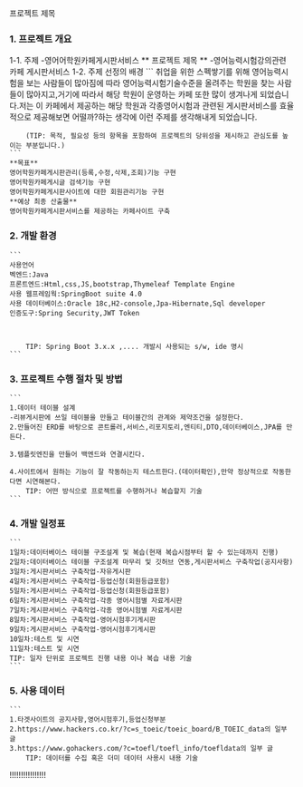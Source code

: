 프로젝트 제목

### 1. 프로젝트 개요

1-1. 주제
	-영어어학원카페게시판서비스
    ** 프로젝트 제목 **
	-영어능력시험강의관련 카페 게시판서비스
1-2. 주제 선정의 배경
    ```
	취업을 위한 스펙쌓기를 위해 영어능력시험을 보는 사람들이 많아짐에 따라 영어능력시험기술수준을 올려주는 학원을 찾는 사람들이 	많아지고,거기에 따라서 해당 학원이 운영하는 카페 또한 많이 생겨나게 되었습니다.저는 이 카페에서 제공하는 해당 학원과 	각종영어시험과 관련된 게시판서비스를 효율적으로 제공해보면 어떨까?하는 생각에 이런 주제를 생각해내게 되었습니다.
	
        (TIP: 목적, 필요성 등의 항목을 포함하여 프로젝트의 당위성을 제시하고 관심도를 높이는 부분입니다.)
    ```
    **목표**
	영어학원카페게시판관리(등록,수정,삭제,조회)기능 구현
	영어학원카페게시글 검색기능 구현
	영어학원카페게시판사이트에 대한 회원관리기능 구현	
    **예상 최종 산출물**
	영어학원카페게시판서비스를 제공하는 카페사이트 구축
### 2. 개발 환경
    ```
	사용언어
	벡엔드:Java
	프론트엔드:Html,css,JS,bootstrap,Thymeleaf Template Engine
	사용 웹프레임웍:SpringBoot suite 4.0
	사용 데이터베이스:Oracle 18c,H2-console,Jpa-Hibernate,Sql developer
	인증도구:Spring Security,JWT Token
	
	
	
        TIP: Spring Boot 3.x.x ,.... 개발시 사용되는 s/w, ide 명시
    ```

### 3. 프로젝트 수행 절차 및 방법
    ```
	1.데이터 테이블 설계
	-리뷰게시판에 쓰일 테이블을 만들고 테이블간의 관계와 제약조건을 설정한다.
	2.만들어진 ERD를 바탕으로 콘트롤러,서비스,리포지토리,엔티티,DTO,데이터베이스,JPA를 만든다.
	
	3.템플릿엔진을 만들어 백엔드와 연결시킨다.

	4.사이트에서 원하는 기능이 잘 작동하는지 테스트한다.(데이터확인),만약 정상적으로 작동한다면 시연해본다.
        TIP: 어떤 방식으로 프로젝트를 수행하거나 복습할지 기술
    ```

### 4. 개발 일정표
    ```
	1일차:데이터베이스 테이블 구조설계 및 복습(현재 복습시점부터 할 수 있는데까지 진행)
	2일차:데이터베이스 테이블 구조설계 마무리 및 깃허브 연동,게시판서비스 구축작업(공지사항)
	3일차:게시판서비스 구축작업-자유게시판
	4일차:게시판서비스 구축작업-등업신청(회원등급포함)
	5일차:게시판서비스 구축작업-등업신청(회원등급포함)
	6일차:게시판서비스 구축작업-각종 영어시험별 자료게시판
	7일차:게시판서비스 구축작업-각종 영어시험별 자료게시판
	8일차:게시판서비스 구축작업-영어시험후기게시판
	9일차:게시판서비스 구축작업-영어시험후기게시판
	10일차:테스트 및 시연
	11일차:테스트 및 시연        
	TIP: 일자 단위로 프로젝트 진행 내용 이나 복습 내용 기술
    ```

### 5. 사용 데이터
    ```	
	1.타겟사이트의 공지사항,영어시험후기,등업신청부분
	2.https://www.hackers.co.kr/?c=s_toeic/toeic_board/B_TOEIC_data의 일부 글
	3.https://www.gohackers.com/?c=toefl/toefl_info/toefldata의 일부 글
        TIP: 데이터를 수집 혹은 더미 데이터 사용시 내용 기술
!!!!!!!!!!!!!!!!